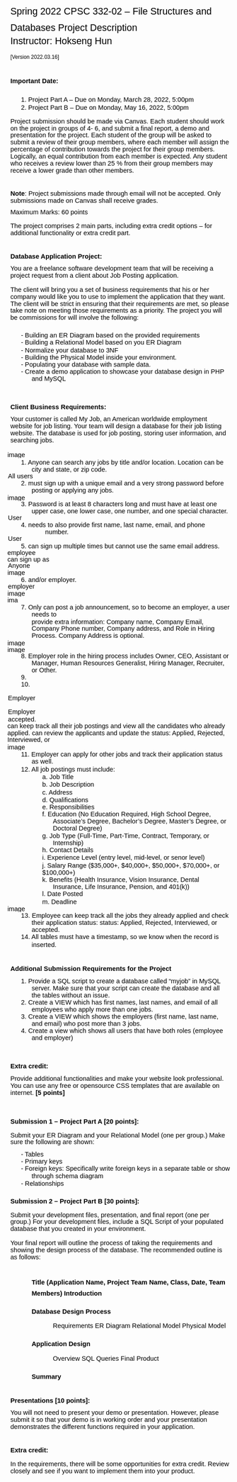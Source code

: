 
<!DOCTYPE  html PUBLIC "-//W3C//DTD XHTML 1.0 Transitional//EN" "http://www.w3.org/TR/xhtml1/DTD/xhtml1-transitional.dtd">
<html xmlns="http://www.w3.org/1999/xhtml" xml:lang="en-us" lang="en-us"><head><meta http-equiv="Content-Type" content="text/html; charset=utf-8"/><title>Project Instructions</title><meta name="author" content="Hun, Hokseng"/><style type="text/css"> * {margin:0; padding:0; text-indent:0; }
 .s1 { color: black; font-family:Calibri, sans-serif; font-style: normal; font-weight: normal; text-decoration: none; font-size: 16pt; }
 .s2 { color: black; font-family:Calibri, sans-serif; font-style: normal; font-weight: normal; text-decoration: none; font-size: 9pt; }
 h1 { color: black; font-family:Calibri, sans-serif; font-style: normal; font-weight: bold; text-decoration: none; font-size: 11pt; }
 .p, p { color: black; font-family:Calibri, sans-serif; font-style: normal; font-weight: normal; text-decoration: none; font-size: 11pt; margin:0pt; }
 .s3 { color: black; font-style: normal; font-weight: normal; text-decoration: none; }
 li {display: block; }
 #l1 {padding-left: 0pt;counter-reset: c1 1; }
 #l1> li>*:first-child:before {counter-increment: c1; content: counter(c1, decimal)". "; color: black; font-family:Calibri, sans-serif; font-style: normal; font-weight: normal; text-decoration: none; font-size: 11pt; }
 #l1> li:first-child>*:first-child:before {counter-increment: c1 0;  }
 li {display: block; }
 #l2 {padding-left: 0pt; }
 #l2> li>*:first-child:before {content: "- "; color: black; font-family:Calibri, sans-serif; font-style: normal; font-weight: normal; text-decoration: none; font-size: 11pt; }
 #l3 {padding-left: 0pt;counter-reset: e1 1; }
 #l3> li>*:first-child:before {counter-increment: e1; content: counter(e1, decimal)". "; color: black; font-family:Calibri, sans-serif; font-style: normal; font-weight: normal; text-decoration: none; font-size: 11pt; }
 #l3> li:first-child>*:first-child:before {counter-increment: e1 0;  }
 #l4 {padding-left: 0pt;counter-reset: f1 11; }
 #l4> li>*:first-child:before {counter-increment: f1; content: counter(f1, decimal)". "; color: black; font-family:Calibri, sans-serif; font-style: normal; font-weight: normal; text-decoration: none; font-size: 11pt; }
 #l4> li:first-child>*:first-child:before {counter-increment: f1 0;  }
 #l5 {padding-left: 0pt;counter-reset: f2 1; }
 #l5> li>*:first-child:before {counter-increment: f2; content: counter(f2, lower-latin)". "; color: black; font-family:Calibri, sans-serif; font-style: normal; font-weight: normal; text-decoration: none; font-size: 11pt; }
 #l5> li:first-child>*:first-child:before {counter-increment: f2 0;  }
 #l6 {padding-left: 0pt;counter-reset: g1 11; }
 #l6> li>*:first-child:before {counter-increment: g1; content: counter(g1, lower-latin)". "; color: black; font-family:Calibri, sans-serif; font-style: normal; font-weight: normal; text-decoration: none; font-size: 11pt; }
 #l6> li:first-child>*:first-child:before {counter-increment: g1 0;  }
 #l7 {padding-left: 0pt;counter-reset: h1 1; }
 #l7> li>*:first-child:before {counter-increment: h1; content: counter(h1, decimal)". "; color: black; font-family:Calibri, sans-serif; font-style: normal; font-weight: normal; text-decoration: none; font-size: 11pt; }
 #l7> li:first-child>*:first-child:before {counter-increment: h1 0;  }
</style></head><body><p style="text-indent: 0pt;text-align: left;"><br/></p><p class="s1" style="padding-top: 1pt;padding-left: 5pt;text-indent: 0pt;line-height: 170%;text-align: left;">Spring 2022 CPSC 332-02 – File Structures and Databases Project Description</p><p class="s1" style="padding-left: 5pt;text-indent: 0pt;line-height: 19pt;text-align: left;">Instructor: Hokseng Hun</p><p style="text-indent: 0pt;text-align: left;"><br/></p><p class="s2" style="padding-left: 5pt;text-indent: 0pt;text-align: left;">[Version 2022.03.16]</p><p style="text-indent: 0pt;text-align: left;"><br/></p><h1 style="padding-top: 2pt;padding-left: 5pt;text-indent: 0pt;text-align: left;">Important Date:</h1><ol id="l1"><li data-list-text="1."><p style="padding-top: 9pt;padding-left: 41pt;text-indent: -18pt;text-align: left;">Project Part A – Due on Monday, March 28, 2022, 5:00pm</p></li><li data-list-text="2."><p style="padding-top: 1pt;padding-left: 41pt;text-indent: -18pt;text-align: left;">Project Part B – Due on Monday, May 16, 2022, 5:00pm</p></li></ol><p style="text-indent: 0pt;text-align: left;"><br/></p><p style="padding-left: 5pt;text-indent: 0pt;line-height: 108%;text-align: left;">Project submission should be made via Canvas. Each student should work on the project in groups of 4- 6, and submit a final report, a demo and presentation for the project. Each student of the group will be asked to submit a review of their group members, where each member will assign the percentage of contribution towards the project for their group members. Logically, an equal contribution from each member is expected. Any student who receives a review lower than 25 % from their group members may receive a lower grade than other members.</p><p style="text-indent: 0pt;text-align: left;"><br/></p><h1 style="padding-left: 5pt;text-indent: 0pt;line-height: 108%;text-align: left;">Note<span class="p">: Project submissions made through email will not be accepted. Only submissions made on Canvas shall receive grades.</span></h1><p style="padding-top: 7pt;padding-left: 5pt;text-indent: 0pt;text-align: left;">Maximum Marks: 60 points</p><p style="text-indent: 0pt;text-align: left;"><br/></p><p style="padding-left: 5pt;text-indent: 0pt;line-height: 108%;text-align: left;">The project comprises 2 main parts, including extra credit options – for additional functionality or extra credit part.</p><p style="text-indent: 0pt;text-align: left;"><br/></p><h1 style="padding-left: 5pt;text-indent: 0pt;text-align: left;">Database Application Project:</h1><p style="padding-top: 9pt;padding-left: 5pt;text-indent: 0pt;line-height: 108%;text-align: left;">You are a freelance software development team that will be receiving a project request from a client about Job Posting application.</p><p style="text-indent: 0pt;text-align: left;"><br/></p><p style="padding-left: 5pt;text-indent: 0pt;line-height: 108%;text-align: left;">The client will bring you a set of business requirements that his or her company would like you to use to implement the application that they want. The client will be strict in ensuring that their requirements are met, so please take note on meeting those requirements as a priority. The project you will be commissions for will involve the following:</p><ul id="l2"><li data-list-text="-"><p style="padding-top: 7pt;padding-left: 41pt;text-indent: -18pt;text-align: left;">Building an ER Diagram based on the provided requirements</p></li><li data-list-text="-"><p style="padding-left: 41pt;text-indent: -18pt;text-align: left;">Building a Relational Model based on you ER Diagram</p></li><li data-list-text="-"><p style="padding-top: 1pt;padding-left: 41pt;text-indent: -18pt;text-align: left;">Normalize your database to 3NF</p></li><li data-list-text="-"><p style="padding-left: 41pt;text-indent: -18pt;text-align: left;">Building the Physical Model inside your environment.</p></li><li data-list-text="-"><p style="padding-left: 41pt;text-indent: -18pt;text-align: left;">Populating your database with sample data.</p></li><li data-list-text="-"><p style="padding-left: 41pt;text-indent: -18pt;text-align: left;">Create a demo application to showcase your database design in PHP and MySQL</p><p style="text-indent: 0pt;text-align: left;"><br/></p><h1 style="padding-top: 9pt;padding-left: 5pt;text-indent: 0pt;text-align: left;">Client Business Requirements:</h1><p style="padding-top: 9pt;padding-left: 5pt;text-indent: 0pt;line-height: 108%;text-align: left;">Your customer is called My Job, an American worldwide employment website for job listing. Your team will design a database for their job listing website. The database is used for job posting, storing user information, and searching jobs.</p><p style="text-indent: 0pt;text-align: left;"><br/></p><p style="text-indent: 0pt;text-align: left;"><span><img width="51" height="15" alt="image" src="Spring%202022%20CPSC%20332%20Project%20Instructions_files/Image_001.png"/></span></p><ol id="l3"><li data-list-text="1."><p style="padding-top: 2pt;padding-left: 41pt;text-indent: -18pt;text-align: left;">Anyone can search any jobs by title and/or location. Location can be city and state, or zip code.</p><p style="padding-left: 1pt;text-indent: 0pt;line-height: 11pt;text-align: left;">All users</p><p style="text-indent: 0pt;text-align: left;"/></li><li data-list-text="2."><p class="s3" style="padding-top: 1pt;padding-left: 41pt;text-indent: -18pt;line-height: 107%;text-align: left;">	<span class="p">must sign up with a unique email and a very strong password before posting or applying any jobs.</span></p><p style="text-indent: 0pt;text-align: left;"><span><img width="63" height="15" alt="image" src="Spring%202022%20CPSC%20332%20Project%20Instructions_files/Image_002.png"/></span></p></li><li data-list-text="3."><p style="padding-left: 41pt;text-indent: -18pt;line-height: 108%;text-align: left;">Password is at least 8 characters long and must have at least one upper case, one lower case, one number, and one special character.</p><p style="padding-left: 1pt;text-indent: 0pt;line-height: 11pt;text-align: left;">User</p><p style="text-indent: 0pt;text-align: left;"/></li><li data-list-text="4."><p style="padding-left: 64pt;text-indent: -41pt;text-align: left;">needs to also provide first name, last name, email, and phone number.</p><p style="padding-left: 1pt;text-indent: 0pt;line-height: 11pt;text-align: left;">User</p><p style="text-indent: 0pt;text-align: left;"/></li><li data-list-text="5."><p style="padding-top: 1pt;padding-left: 64pt;text-indent: -41pt;text-align: left;">can sign up multiple times but cannot use the same email address.</p><p style="text-indent: 0pt;line-height: 11pt;text-align: left;">employee</p><p style="text-indent: 0pt;text-align: left;"/><p style="text-indent: 0pt;line-height: 11pt;text-align: left;">can sign up as</p><p style="text-indent: 0pt;text-align: left;"/><p style="padding-left: 1pt;text-indent: 0pt;line-height: 11pt;text-align: left;">Anyone</p><p style="text-indent: 0pt;text-align: left;"/><p style="text-indent: 0pt;text-align: left;"><span><img width="66" height="15" alt="image" src="Spring%202022%20CPSC%20332%20Project%20Instructions_files/Image_003.png"/></span></p></li><li data-list-text="6."><p style="padding-top: 1pt;padding-left: 189pt;text-indent: -166pt;text-align: left;">and/or employer.</p><p style="padding-left: 1pt;text-indent: 0pt;line-height: 11pt;text-align: left;">employer</p><p style="text-indent: 0pt;text-align: left;"/><p style="text-indent: 0pt;text-align: left;"><span><img width="66" height="15" alt="image" src="Spring%202022%20CPSC%20332%20Project%20Instructions_files/Image_004.png"/></span></p><p style="text-indent: 0pt;text-align: left;"><span><img width="31" height="15" alt="image" src="Spring%202022%20CPSC%20332%20Project%20Instructions_files/Image_005.png"/></span></p></li><li data-list-text="7."><p style="padding-top: 1pt;padding-left: 41pt;text-indent: -18pt;text-align: left;">Only      can post a job announcement, so to become an employer, a user needs to</p><p style="padding-top: 1pt;padding-left: 41pt;text-indent: 0pt;line-height: 107%;text-align: left;">provide extra information: Company name, Company Email, Company Phone number, Company address, and Role in Hiring Process. Company Address is optional.</p><p style="text-indent: 0pt;text-align: left;"><span><img width="62" height="15" alt="image" src="Spring%202022%20CPSC%20332%20Project%20Instructions_files/Image_006.png"/></span></p><p style="text-indent: 0pt;text-align: left;"><span><img width="70" height="15" alt="image" src="Spring%202022%20CPSC%20332%20Project%20Instructions_files/Image_007.png"/></span></p></li><li data-list-text="8."><p style="padding-left: 41pt;text-indent: -18pt;line-height: 108%;text-align: left;">Employer role in the hiring process includes Owner, CEO, Assistant or Manager, Human Resources Generalist, Hiring Manager, Recruiter, or Other.</p></li></ol><p style="padding-left: 23pt;text-indent: 0pt;text-align: left;">9.</p><p style="padding-left: 23pt;text-indent: 0pt;text-align: left;">10.</p><p style="text-indent: 0pt;text-align: left;"><br/></p><p style="padding-left: 1pt;text-indent: 0pt;line-height: 11pt;text-align: left;">Employer</p><p style="text-indent: 0pt;line-height: 11pt;text-align: left;"/><p style="text-indent: 0pt;text-align: left;"><br/></p><p style="padding-left: 1pt;text-indent: 0pt;line-height: 11pt;text-align: left;">Employer</p><p style="text-indent: 0pt;line-height: 11pt;text-align: left;"/><p style="padding-top: 1pt;padding-left: 1pt;text-indent: 0pt;text-align: left;">accepted.</p><p style="text-indent: 0pt;line-height: 107%;text-align: left;">can keep track all their job postings and view all the candidates who already applied. can review the applicants and update the status: Applied, Rejected, Interviewed, or</p><p style="text-indent: 0pt;text-align: left;"><span><img width="62" height="15" alt="image" src="Spring%202022%20CPSC%20332%20Project%20Instructions_files/Image_008.png"/></span></p><ol id="l4"><li data-list-text="11."><p style="padding-top: 1pt;padding-left: 41pt;text-indent: -18pt;text-align: left;">Employer can apply for other jobs and track their application status as well.</p></li><li data-list-text="12."><p style="padding-top: 1pt;padding-left: 41pt;text-indent: -18pt;text-align: left;">All job postings must include:</p><ol id="l5"><li data-list-text="a."><p style="padding-top: 1pt;padding-left: 77pt;text-indent: -18pt;text-align: left;">Job Title</p></li><li data-list-text="b."><p style="padding-top: 1pt;padding-left: 77pt;text-indent: -18pt;text-align: left;">Job Description</p></li><li data-list-text="c."><p style="padding-top: 1pt;padding-left: 77pt;text-indent: -18pt;text-align: left;">Address</p></li><li data-list-text="d."><p style="padding-top: 1pt;padding-left: 77pt;text-indent: -18pt;text-align: left;">Qualifications</p></li><li data-list-text="e."><p style="padding-left: 77pt;text-indent: -18pt;text-align: left;">Responsibilities</p></li><li data-list-text="f."><p style="padding-top: 1pt;padding-left: 77pt;text-indent: -18pt;line-height: 108%;text-align: left;">Education (No Education Required, High School Degree, Associate’s Degree, Bachelor’s Degree, Master’s Degree, or Doctoral Degree)</p></li><li data-list-text="g."><p style="padding-left: 77pt;text-indent: -18pt;text-align: left;">Job Type (Full-Time, Part-Time, Contract, Temporary, or Internship)</p></li><li data-list-text="h."><p style="padding-left: 77pt;text-indent: -18pt;text-align: left;">Contact Details</p></li><li data-list-text="i."><p style="padding-top: 1pt;padding-left: 77pt;text-indent: -18pt;text-align: left;">Experience Level (entry level, mid-level, or senor level)</p><p style="padding-top: 1pt;padding-left: 59pt;text-indent: 0pt;text-align: left;">j.  Salary Range ($35,000+, $40,000+, $50,000+, $70,000+, or $100,000+)</p><ol id="l6"><li data-list-text="k."><p style="padding-top: 1pt;padding-left: 77pt;text-indent: -18pt;line-height: 107%;text-align: left;">Benefits (Health Insurance, Vision Insurance, Dental Insurance, Life Insurance, Pension, and 401(k))</p></li><li data-list-text="l."><p style="padding-left: 77pt;text-indent: -18pt;text-align: left;">Date Posted</p></li><li data-list-text="m."><p style="padding-top: 1pt;padding-left: 77pt;text-indent: -18pt;text-align: left;">Deadline</p></li></ol><p style="text-indent: 0pt;text-align: left;"><span><img width="64" height="15" alt="image" src="Spring%202022%20CPSC%20332%20Project%20Instructions_files/Image_009.png"/></span></p></li></ol></li><li data-list-text="13."><p style="padding-top: 1pt;padding-left: 41pt;text-indent: -18pt;line-height: 108%;text-align: left;">Employee can keep track all the jobs they already applied and check their application status: status: Applied, Rejected, Interviewed, or accepted.</p></li><li data-list-text="14."><p style="padding-left: 41pt;text-indent: -18pt;line-height: 13pt;text-align: left;">All tables must have a timestamp, so we know when the record is inserted.</p></li></ol><p style="text-indent: 0pt;text-align: left;"><br/></p><h1 style="padding-left: 5pt;text-indent: 0pt;text-align: left;">Additional Submission Requirements for the Project</h1><ol id="l7"><li data-list-text="1."><p style="padding-top: 9pt;padding-left: 41pt;text-indent: -18pt;text-align: left;">Provide a SQL script to create a database called “myjob” in MySQL server. Make sure that your script can create the database and all the tables without an issue.</p></li><li data-list-text="2."><p style="padding-left: 41pt;text-indent: -18pt;text-align: left;">Create a VIEW which has first names, last names, and email of all employees who apply more than one jobs.</p></li><li data-list-text="3."><p style="padding-left: 41pt;text-indent: -18pt;text-align: left;">Create a VIEW which shows the employers (first name, last name, and email) who post more than 3 jobs.</p></li><li data-list-text="4."><p style="padding-left: 41pt;text-indent: -18pt;text-align: left;">Create a view which shows all users that have both roles (employee and employer)</p></li></ol><p style="text-indent: 0pt;text-align: left;"><br/></p><h1 style="padding-top: 9pt;padding-left: 5pt;text-indent: 0pt;text-align: left;">Extra credit:</h1><p style="padding-top: 9pt;padding-left: 5pt;text-indent: 0pt;text-align: left;">Provide additional functionalities and make your website look professional. You can use any free or opensource CSS templates that are available on internet. <b>[5 points]</b></p><p style="text-indent: 0pt;text-align: left;"><br/></p><h1 style="padding-top: 9pt;padding-left: 5pt;text-indent: 0pt;text-align: left;">Submission 1 – Project Part A [20 points]:</h1><p style="text-indent: 0pt;text-align: left;"><br/></p><p style="padding-left: 5pt;text-indent: 0pt;line-height: 107%;text-align: left;">Submit your ER Diagram and your Relational Model (one per group.) Make sure the following are shown:</p></li><li data-list-text="-"><p style="padding-top: 8pt;padding-left: 41pt;text-indent: -18pt;text-align: left;">Tables</p></li><li data-list-text="-"><p style="padding-left: 41pt;text-indent: -18pt;text-align: left;">Primary keys</p></li><li data-list-text="-"><p style="padding-left: 41pt;text-indent: -18pt;line-height: 13pt;text-align: left;">Foreign keys: Specifically write foreign keys in a separate table or show through schema diagram</p></li><li data-list-text="-"><p style="padding-left: 41pt;text-indent: -18pt;line-height: 13pt;text-align: left;">Relationships</p></li></ul><h1 style="padding-top: 1pt;padding-left: 5pt;text-indent: 0pt;text-align: left;">Submission 2 – Project Part B [30 points]:</h1><p style="text-indent: 0pt;text-align: left;"><br/></p><p style="padding-left: 5pt;text-indent: 0pt;line-height: 108%;text-align: left;">Submit your development files, presentation, and final report (one per group.) For your development files, include a SQL Script of your populated database that you created in your environment.</p><p style="text-indent: 0pt;text-align: left;"><br/></p><p style="padding-left: 5pt;text-indent: 0pt;line-height: 108%;text-align: left;">Your final report will outline the process of taking the requirements and showing the design process of the database. The recommended outline is as follows:</p><p style="text-indent: 0pt;text-align: left;"><br/></p><h1 style="padding-left: 41pt;text-indent: 0pt;line-height: 167%;text-align: left;">Title (Application Name, Project Team Name, Class, Date, Team Members) Introduction</h1><h1 style="padding-left: 41pt;text-indent: 0pt;text-align: left;">Database Design Process</h1><p style="padding-top: 9pt;padding-left: 77pt;text-indent: 0pt;line-height: 168%;text-align: left;">Requirements ER Diagram Relational Model Physical Model</p><h1 style="padding-left: 41pt;text-indent: 0pt;line-height: 13pt;text-align: left;">Application Design</h1><p style="padding-top: 9pt;padding-left: 77pt;text-indent: 0pt;line-height: 168%;text-align: left;">Overview SQL Queries Final Product</p><h1 style="padding-left: 41pt;text-indent: 0pt;line-height: 13pt;text-align: left;">Summary</h1><p style="text-indent: 0pt;text-align: left;"><br/></p><h1 style="padding-left: 5pt;text-indent: 0pt;text-align: left;">Presentations [10 points]:</h1><p style="padding-top: 9pt;padding-left: 5pt;text-indent: 0pt;line-height: 108%;text-align: left;">You will not need to present your demo or presentation. However, please submit it so that your demo is in working order and your presentation demonstrates the different functions required in your application.</p><p style="text-indent: 0pt;text-align: left;"><br/></p><h1 style="padding-left: 5pt;text-indent: 0pt;text-align: left;">Extra credit:</h1><p style="text-indent: 0pt;text-align: left;"><br/></p><p style="padding-left: 5pt;text-indent: 0pt;line-height: 108%;text-align: left;">In the requirements, there will be some opportunities for extra credit. Review closely and see if you want to implement them into your product.</p></body></html>
